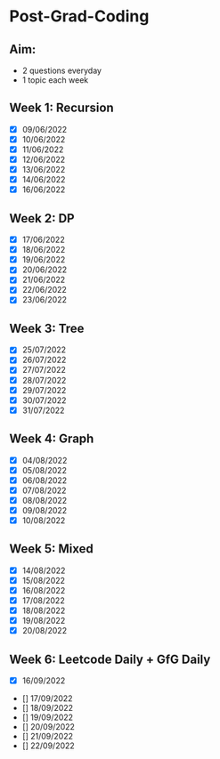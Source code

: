 # Post-Grad-Coding

## Aim: 
- 2 questions everyday
- 1 topic each week

## Week 1: Recursion
- [x] 09/06/2022
- [x] 10/06/2022
- [x] 11/06/2022
- [x] 12/06/2022
- [x] 13/06/2022
- [x] 14/06/2022
- [x] 16/06/2022

## Week 2: DP
- [x] 17/06/2022
- [x] 18/06/2022
- [x] 19/06/2022
- [x] 20/06/2022
- [x] 21/06/2022
- [x] 22/06/2022
- [x] 23/06/2022

## Week 3: Tree
- [x] 25/07/2022
- [x] 26/07/2022
- [x] 27/07/2022
- [x] 28/07/2022
- [x] 29/07/2022
- [x] 30/07/2022
- [x] 31/07/2022

## Week 4: Graph
- [x] 04/08/2022
- [x] 05/08/2022
- [x] 06/08/2022
- [x] 07/08/2022
- [x] 08/08/2022
- [x] 09/08/2022
- [x] 10/08/2022

## Week 5: Mixed
- [x] 14/08/2022
- [x] 15/08/2022
- [x] 16/08/2022
- [x] 17/08/2022
- [x] 18/08/2022
- [x] 19/08/2022
- [x] 20/08/2022

## Week 6: Leetcode Daily + GfG Daily
- [x] 16/09/2022
- [] 17/09/2022
- [] 18/09/2022
- [] 19/09/2022
- [] 20/09/2022
- [] 21/09/2022
- [] 22/09/2022

